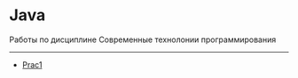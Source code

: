 # Java
 Работы по дисциплине Современные технолонии программирования
***
* [Prac1](https://github.com/kotova0420/Java/tree/main/Prac1)
